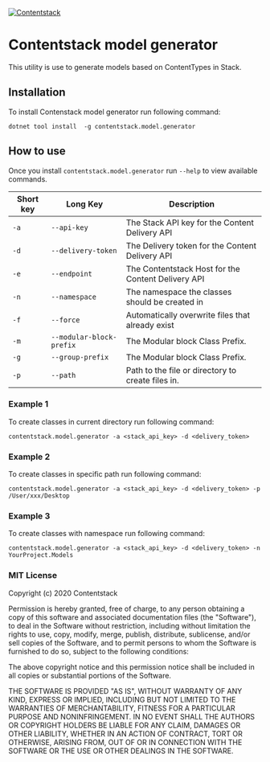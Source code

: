 [![Contentstack](https://www.contentstack.com/docs/static/images/contentstack.png)](https://www.contentstack.com/)

# Contentstack model generator
This utility is use to generate models based on ContentTypes in Stack.

## Installation
To install Contenstack model generator run following command:
```
dotnet tool install  -g contentstack.model.generator
```

## How to use
Once you install ```contentstack.model.generator```  run ```--help``` to view available commands.

| Short key | Long Key | Description |
| -- | -- | -- |
| `-a` | `--api-key` | The Stack API key for the Content Delivery API |
| `-d` | `--delivery-token` | The Delivery token for the Content Delivery API |
| `-e` | `--endpoint` | The Contentstack Host for the Content Delivery API |
| `-n` | `--namespace` | The namespace the classes should be created in |
| `-f` | `--force` | Automatically overwrite files that already exist |
| `-m` | `--modular-block-prefix` | The Modular block Class Prefix. |
| `-g` | `--group-prefix` | The Modular block Class Prefix. |
| `-p` | `--path` | Path to the file or directory to create files in. |

### Example 1
To create classes in current directory run following command:
```
contentstack.model.generator -a <stack_api_key> -d <delivery_token>
```

### Example 2
To create classes in specific path run following command:
```
contentstack.model.generator -a <stack_api_key> -d <delivery_token> -p /User/xxx/Desktop
```

### Example 3
To create classes with namespace run following command:
```
contentstack.model.generator -a <stack_api_key> -d <delivery_token> -n YourProject.Models
```

### MIT License

Copyright (c) 2020 Contentstack

Permission is hereby granted, free of charge, to any person obtaining a copy
of this software and associated documentation files (the "Software"), to deal
in the Software without restriction, including without limitation the rights
to use, copy, modify, merge, publish, distribute, sublicense, and/or sell
copies of the Software, and to permit persons to whom the Software is
furnished to do so, subject to the following conditions:

The above copyright notice and this permission notice shall be included in all
copies or substantial portions of the Software.

THE SOFTWARE IS PROVIDED "AS IS", WITHOUT WARRANTY OF ANY KIND, EXPRESS OR
IMPLIED, INCLUDING BUT NOT LIMITED TO THE WARRANTIES OF MERCHANTABILITY,
FITNESS FOR A PARTICULAR PURPOSE AND NONINFRINGEMENT. IN NO EVENT SHALL THE
AUTHORS OR COPYRIGHT HOLDERS BE LIABLE FOR ANY CLAIM, DAMAGES OR OTHER
LIABILITY, WHETHER IN AN ACTION OF CONTRACT, TORT OR OTHERWISE, ARISING FROM,
OUT OF OR IN CONNECTION WITH THE SOFTWARE OR THE USE OR OTHER DEALINGS IN THE
SOFTWARE.

